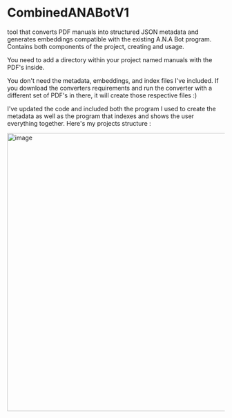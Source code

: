 # CombinedANABotV1
 tool that converts PDF manuals into structured JSON metadata and generates embeddings compatible with the existing A.N.A Bot program. Contains both components of the project, creating and usage. 

You need to add a directory within your project named manuals with the PDF's inside.

You don't need the metadata, embeddings, and index files I've included. If you download the converters requirements and run the converter with a different set of PDF's in there, it will create those respective files :) 

I've updated the code and included both the program I used to create the metadata as well as the program that indexes and shows the user everything together. 
Here's my projects structure : 

<img width="656" height="644" alt="image" src="https://github.com/user-attachments/assets/a70e3c78-d415-4f3c-8a8a-7150b94f3283" />

